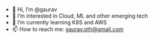 - 👋 Hi, I’m @gaurav
- 👀 I’m interested in Cloud, ML and other emerging tech
- 🌱 I’m currently learning K8S and AWS
- 📫 How to reach me: gaurav.pth@gmail.com

<!---
gauravjpm/gauravjpm is a ✨ special ✨ repository because its `README.md` (this file) appears on your GitHub profile.
You can click the Preview link to take a look at your changes.
--->

